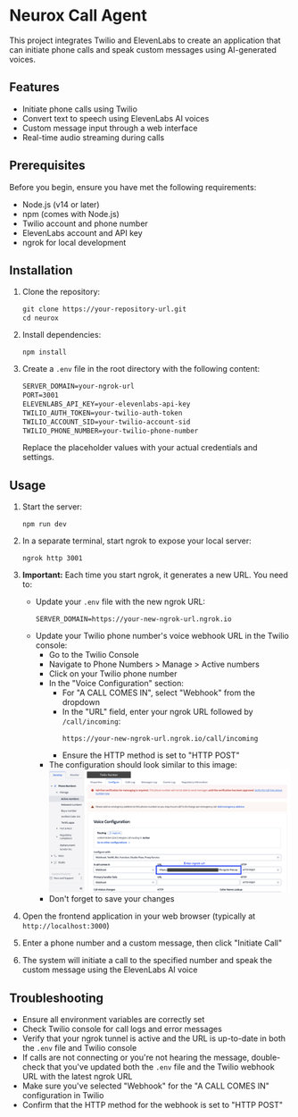 # Neurox Call Agent

This project integrates Twilio and ElevenLabs to create an application that can initiate phone calls and speak custom messages using AI-generated voices.

## Features

- Initiate phone calls using Twilio
- Convert text to speech using ElevenLabs AI voices
- Custom message input through a web interface
- Real-time audio streaming during calls

## Prerequisites

Before you begin, ensure you have met the following requirements:

- Node.js (v14 or later)
- npm (comes with Node.js)
- Twilio account and phone number
- ElevenLabs account and API key
- ngrok for local development

## Installation

1. Clone the repository:

   ```
   git clone https://your-repository-url.git
   cd neurox
   ```

2. Install dependencies:

   ```
   npm install
   ```

3. Create a `.env` file in the root directory with the following content:

   ```
   SERVER_DOMAIN=your-ngrok-url
   PORT=3001
   ELEVENLABS_API_KEY=your-elevenlabs-api-key
   TWILIO_AUTH_TOKEN=your-twilio-auth-token
   TWILIO_ACCOUNT_SID=your-twilio-account-sid
   TWILIO_PHONE_NUMBER=your-twilio-phone-number
   ```

   Replace the placeholder values with your actual credentials and settings.

## Usage

1. Start the server:

   ```
   npm run dev
   ```

2. In a separate terminal, start ngrok to expose your local server:

   ```
   ngrok http 3001
   ```

3. **Important:** Each time you start ngrok, it generates a new URL. You need to:

   - Update your `.env` file with the new ngrok URL:
     ```
     SERVER_DOMAIN=https://your-new-ngrok-url.ngrok.io
     ```
   - Update your Twilio phone number's voice webhook URL in the Twilio console:
     - Go to the Twilio Console
     - Navigate to Phone Numbers > Manage > Active numbers
     - Click on your Twilio phone number
     - In the "Voice Configuration" section:
       - For "A CALL COMES IN", select "Webhook" from the dropdown
       - In the "URL" field, enter your ngrok URL followed by `/call/incoming`:
         ```
         https://your-new-ngrok-url.ngrok.io/call/incoming
         ```
       - Ensure the HTTP method is set to "HTTP POST"
     - The configuration should look similar to this image:
       ![Twilio Webhook Configuration](images/twilio_webhook_config.png)
     - Don't forget to save your changes

4. Open the frontend application in your web browser (typically at `http://localhost:3000`)

5. Enter a phone number and a custom message, then click "Initiate Call"

6. The system will initiate a call to the specified number and speak the custom message using the ElevenLabs AI voice

## Troubleshooting

- Ensure all environment variables are correctly set
- Check Twilio console for call logs and error messages
- Verify that your ngrok tunnel is active and the URL is up-to-date in both the `.env` file and Twilio console
- If calls are not connecting or you're not hearing the message, double-check that you've updated both the `.env` file and the Twilio webhook URL with the latest ngrok URL
- Make sure you've selected "Webhook" for the "A CALL COMES IN" configuration in Twilio
- Confirm that the HTTP method for the webhook is set to "HTTP POST"

